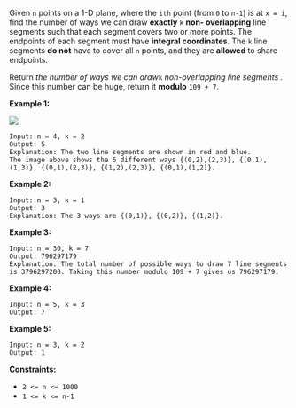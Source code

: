 Given `n` points on a 1-D plane, where the `ith` point (from `0` to `n-1`) is
at `x = i`, find the number of ways we can draw **exactly** `k` **non-
overlapping** line segments such that each segment covers two or more points.
The endpoints of each segment must have **integral coordinates**. The `k` line
segments **do not** have to cover all `n` points, and they are **allowed** to
share endpoints.

Return _the number of ways we can draw_`k` _non-overlapping line segments_ _._
Since this number can be huge, return it **modulo** `109 + 7`.



**Example 1:**

![](https://assets.leetcode.com/uploads/2020/09/07/ex1.png)

    
    
    Input: n = 4, k = 2
    Output: 5
    Explanation: The two line segments are shown in red and blue.
    The image above shows the 5 different ways {(0,2),(2,3)}, {(0,1),(1,3)}, {(0,1),(2,3)}, {(1,2),(2,3)}, {(0,1),(1,2)}.

**Example 2:**

    
    
    Input: n = 3, k = 1
    Output: 3
    Explanation: The 3 ways are {(0,1)}, {(0,2)}, {(1,2)}.
    

**Example 3:**

    
    
    Input: n = 30, k = 7
    Output: 796297179
    Explanation: The total number of possible ways to draw 7 line segments is 3796297200. Taking this number modulo 109 + 7 gives us 796297179.
    

**Example 4:**

    
    
    Input: n = 5, k = 3
    Output: 7
    

**Example 5:**

    
    
    Input: n = 3, k = 2
    Output: 1



**Constraints:**

  * `2 <= n <= 1000`
  * `1 <= k <= n-1`

